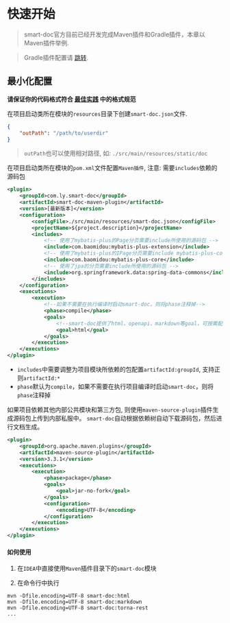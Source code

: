 # 快速开始

> smart-doc官方目前已经开发完成Maven插件和Gradle插件，本章以Maven插件举例.

> Gradle插件配置请 [跳转](plugins/gradle.md).


## 最小化配置
**请保证你的代码格式符合 [最佳实践](bestPractice) 中的格式规范**

在项目启动类所在模块的`resources`目录下创建`smart-doc.json`文件.
```json
{
    "outPath": "/path/to/userdir"
}

```
> `outPath`也可以使用相对路径, 如: `./src/main/resources/static/doc`


在项目启动类所在模块的`pom.xml`文件配置`Maven插件`, 注意: 需要`includes`依赖的源码包
```xml
<plugin>
    <groupId>com.ly.smart-doc</groupId>
    <artifactId>smart-doc-maven-plugin</artifactId>
    <version>[最新版本]</version>
    <configuration> 
        <configFile>./src/main/resources/smart-doc.json</configFile>  
        <projectName>${project.description}</projectName>  
        <includes>  
            <!-- 使用了mybatis-plus的Page分页需要include所使用的源码包 -->
            <include>com.baomidou:mybatis-plus-extension</include>
            <!-- 使用了mybatis-plus的IPage分页需要include mybatis-plus-core-->
            <include>com.baomidou:mybatis-plus-core</include>
            <!-- 使用了jpa的分页需要include所使用的源码包 -->
            <include>org.springframework.data:spring-data-commons</include>             
        </includes> 
    </configuration>
    <executions>
        <execution>
            <!--如果不需要在执行编译时启动smart-doc，则将phase注释掉-->
            <phase>compile</phase>
            <goals>
                <!--smart-doc提供了html、openapi、markdown等goal，可按需配置-->
                <goal>html</goal>
            </goals>
        </execution>
    </executions>
</plugin>

```
- `includes`中需要调整为项目模块所依赖的包配置`artifactId:groupId`, 支持正则`artifactId:*`
- `phase`默认为`compile`，如果不需要在执行项目编译时启动`smart-doc`，则将`phase`注释掉


如果项目依赖其他内部公共模块和第三方包, 则使用`maven-source-plugin`插件生成源码包上传到内部私服中。
`smart-doc`自动根据依赖树自动下载源码包，然后进行文档生成。 
```xml
<plugin>
    <groupId>org.apache.maven.plugins</groupId>
    <artifactId>maven-source-plugin</artifactId>
    <version>3.3.1</version>
    <executions>
        <execution>
            <phase>package</phase>
            <goals>
                <goal>jar-no-fork</goal>
            </goals>
            <configuration>
                <encoding>UTF-8</encoding>
            </configuration>
        </execution>
    </executions>
</plugin>
```

#### 如何使用
1. 在`IDEA`中直接使用`Maven`插件目录下的`smart-doc`模块

2. 在命令行中执行
```shell
mvn -Dfile.encoding=UTF-8 smart-doc:html
mvn -Dfile.encoding=UTF-8 smart-doc:markdown
mvn -Dfile.encoding=UTF-8 smart-doc:torna-rest
...
```